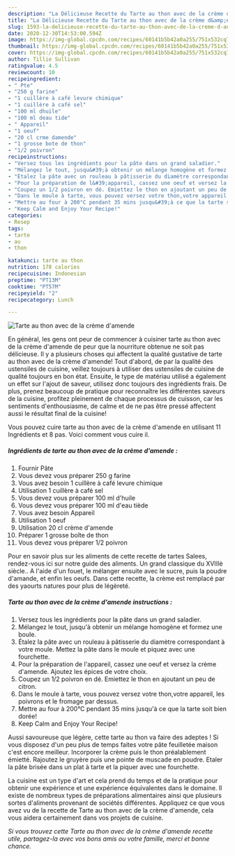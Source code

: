 ```yaml
---
description: "La Délicieuse Recette du Tarte au thon avec de la crème d&amp;#39;amende"
title: "La Délicieuse Recette du Tarte au thon avec de la crème d&amp;#39;amende"
slug: 1593-la-delicieuse-recette-du-tarte-au-thon-avec-de-la-creme-d-and-39-amende
date: 2020-12-30T14:53:00.594Z
image: https://img-global.cpcdn.com/recipes/60141b5b42a0a255/751x532cq70/tarte-au-thon-avec-de-la-creme-damende-photo-principale-de-la-recette.jpg
thumbnail: https://img-global.cpcdn.com/recipes/60141b5b42a0a255/751x532cq70/tarte-au-thon-avec-de-la-creme-damende-photo-principale-de-la-recette.jpg
cover: https://img-global.cpcdn.com/recipes/60141b5b42a0a255/751x532cq70/tarte-au-thon-avec-de-la-creme-damende-photo-principale-de-la-recette.jpg
author: Tillie Sullivan
ratingvalue: 4.5
reviewcount: 10
recipeingredient:
- " Pte"
- "250 g farine"
- "1 cuillère à café levure chimique"
- "1 cuillère à café sel"
- "100 ml dhuile"
- "100 ml deau tide"
- " Appareil"
- "1 oeuf"
- "20 cl crme damende"
- "1 grosse bote de thon"
- "1/2 poivron"
recipeinstructions:
- "Versez tous les ingrédients pour la pâte dans un grand saladier."
- "Mélangez le tout, jusqu&#39;à obtenir un mélange homogène et formez une boule."
- "Étalez la pâte avec un rouleau à pâtisserie du diamètre correspondant à votre moule. Mettez la pâte dans le moule et piquez avec une fourchette."
- "Pour la préparation de l&#39;appareil, cassez une oeuf et versez la crème d&#39;amende. Ajoutez les épices de votre choix."
- "Coupez un 1/2 poivron en dé. Emiettez le thon en ajoutant un peu de citron."
- "Dans le moule à tarte, vous pouvez versez votre thon,votre appareil, les poivrons et le fromage par dessus."
- "Mettre au four à 200°C pendant 35 mins jusqu&#39;à ce que la tarte soit bien dorée!"
- "Keep Calm and Enjoy Your Recipe!"
categories:
- Resep
tags:
- tarte
- au
- thon

katakunci: tarte au thon 
nutrition: 178 calories
recipecuisine: Indonesian
preptime: "PT13M"
cooktime: "PT57M"
recipeyield: "2"
recipecategory: Lunch

---
```



![Tarte au thon avec de la crème d&#39;amende](https://img-global.cpcdn.com/recipes/60141b5b42a0a255/751x532cq70/tarte-au-thon-avec-de-la-creme-damende-photo-principale-de-la-recette.jpg)

En général, les gens ont peur de commencer à cuisiner tarte au thon avec de la crème d&#39;amende de peur que la nourriture obtenue ne soit pas délicieuse. Il y a plusieurs choses qui affectent la qualité gustative de tarte au thon avec de la crème d&#39;amende! Tout d'abord, de par la qualité des ustensiles de cuisine, veillez toujours à utiliser des ustensiles de cuisine de qualité toujours en bon état. Ensuite, le type de matériau utilisé a également un effet sur l'ajout de saveur, utilisez donc toujours des ingrédients frais. De plus, prenez beaucoup de pratique pour reconnaître les différentes saveurs de la cuisine, profitez pleinement de chaque processus de cuisson, car les sentiments d'enthousiasme, de calme et de ne pas être pressé affectent aussi le résultat final de la cuisine!

<!--inarticleads1-->

Vous pouvez cuire tarte au thon avec de la crème d&#39;amende en utilisant 11 Ingrédients et 8 pas. Voici comment vous cuire il.

##### Ingrédients de tarte au thon avec de la crème d&#39;amende :

1. Fournir  Pâte
1. Vous devez vous préparer 250 g farine
1. Vous avez besoin 1 cuillère à café levure chimique
1. Utilisation 1 cuillère à café sel
1. Vous devez vous préparer 100 ml d&#39;huile
1. Vous devez vous préparer 100 ml d&#39;eau tiède
1. Vous avez besoin  Appareil
1. Utilisation 1 oeuf
1. Utilisation 20 cl crème d&#39;amende
1. Préparer 1 grosse boîte de thon
1. Vous devez vous préparer 1/2 poivron


Pour en savoir plus sur les aliments de cette recette de tartes Salees, rendez-vous ici sur notre guide des aliments. Un grand classique du XVIIIè siècle.. A l&#39;aide d&#39;un fouet, le mélanger ensuite avec le sucre, puis la poudre d&#39;amande, et enfin les oeufs. Dans cette recette, la crème est remplacé par des yaourts natures pour plus de légèreté. 

<!--inarticleads2-->

##### Tarte au thon avec de la crème d&#39;amende instructions :

1. Versez tous les ingrédients pour la pâte dans un grand saladier.
1. Mélangez le tout, jusqu&#39;à obtenir un mélange homogène et formez une boule.
1. Étalez la pâte avec un rouleau à pâtisserie du diamètre correspondant à votre moule. Mettez la pâte dans le moule et piquez avec une fourchette.
1. Pour la préparation de l&#39;appareil, cassez une oeuf et versez la crème d&#39;amende. Ajoutez les épices de votre choix.
1. Coupez un 1/2 poivron en dé. Emiettez le thon en ajoutant un peu de citron.
1. Dans le moule à tarte, vous pouvez versez votre thon,votre appareil, les poivrons et le fromage par dessus.
1. Mettre au four à 200°C pendant 35 mins jusqu&#39;à ce que la tarte soit bien dorée!
1. Keep Calm and Enjoy Your Recipe!


Aussi savoureuse que légère, cette tarte au thon va faire des adeptes ! Si vous disposez d&#39;un peu plus de temps faites votre pâte feuilletée maison c&#39;est encore meilleur. Incorporer la crème puis le thon préalablement émietté. Rajoutez le gruyère puis une pointe de muscade en poudre. Etaler la pâte brisée dans un plat à tarte et la piquer avec une fourchette. 

<!--inarticleads1-->

<p>
La cuisine est un type d'art et cela prend du temps et de la pratique pour obtenir une expérience et une expérience équivalentes dans le domaine. Il existe de nombreux types de préparations alimentaires ainsi que plusieurs sortes d'aliments provenant de sociétés différentes. Appliquez ce que vous avez vu de la recette de Tarte au thon avec de la crème d&#39;amende, cela vous aidera certainement dans vos projets de cuisine.
</p>

<p>
<i>Si vous trouvez cette Tarte au thon avec de la crème d&#39;amende recette utile, partagez-la avec vos bons amis ou votre famille, merci et bonne chance.</i>
</p>
